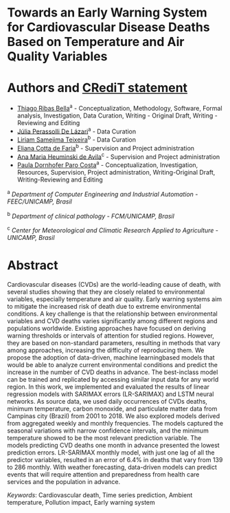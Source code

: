 # Towards an Early Warning System for Cardiovascular Disease Deaths Based on Temperature and Air Quality Variables

# Authors and [CRediT statement](https://www.elsevier.com/authors/policies-and-guidelines/credit-author-statement)
* [Thiago Ribas Bella](https://www.linkedin.com/in/thiago-ribas-bella-016380149/)<sup>a</sup> - Conceptualization, Methodology, Software, Formal analysis, Investigation, Data Curation, Writing - Original Draft, Writing - Reviewing and Editing
* [Júlia Perassolli De Lázari](https://github.com/juliaplazari)<sup>a</sup> - Data Curation
* [Liriam Samejima Teixeira](https://www.linkedin.com/in/liriam-samejima-teixeira-944996140/)<sup>b</sup> - Data Curation
* [Eliana Cotta de Faria](http://lattes.cnpq.br/9697459943018307)<sup>b</sup> - Supervision and Project administration
* [Ana Maria Heuminski de Avila](http://lattes.cnpq.br/7582420301693448)<sup>c</sup> - Supervision and Project administration
* [Paula Dornhofer Paro Costa](http://lattes.cnpq.br/4518009815956207)<sup>a</sup> - Conceptualization, Investigation, Resources, Supervision, Project administration, Writing-Original Draft, Writing-Reviewing and Editing

<sup>a</sup> *Department of Computer Engineering and Industrial Automation - FEEC/UNICAMP, Brasil*

<sup>b</sup> *Department of clinical pathology - FCM/UNICAMP, Brasil*

<sup>c</sup> *Center for Meteorological and Climatic Research Applied to Agriculture - UNICAMP, Brasil*


# **Abstract**

Cardiovascular diseases (CVDs) are the world-leading cause of death, with several studies showing that they are closely related to environmental variables,
especially temperature and air quality. Early warning systems aim to mitigate
the increased risk of death due to extreme environmental conditions. A key challenge is that the relationship between environmental variables and CVD deaths
varies significantly among different regions and populations worldwide. Existing
approaches have focused on deriving warning thresholds or intervals of attention for studied regions. However, they are based on non-standard parameters,
resulting in methods that vary among approaches, increasing the difficulty of
reproducing them. We propose the adoption of data-driven, machine learningbased models that would be able to analyze current environmental conditions
and predict the increase in the number of CVD deaths in advance. The best-inclass model can be trained and replicated by accessing similar input data for any
world region. In this work, we implemented and evaluated the results of linear
regression models with SARIMAX errors (LR-SARIMAX) and LSTM neural networks. As source data, we used daily occurrences of CVDs deaths, minimum
temperature, carbon monoxide, and particulate matter data from Campinas
city (Brazil) from 2001 to 2018. We also explored models derived from aggregated weekly and monthly frequencies. The models captured the seasonal variations with narrow confidence intervals, and the minimum temperature showed
to be the most relevant prediction variable. The models predicting CVD deaths
one month in advance presented the lowest prediction errors. LR-SARIMAX
monthly model, with just one lag of all the predictor variables, resulted in an
error of 6.4% in deaths that vary from 139 to 286 monthly. With weather forecasting, data-driven models can predict events that will require attention and
preparedness from health care services and the population in advance.


*Keywords*: Cardiovascular death, Time series prediction, Ambient
temperature, Pollution impact, Early warning system
